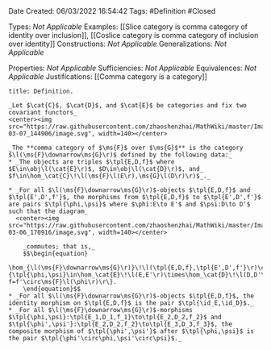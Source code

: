 <br />
<br />

Date Created: 06/03/2022 16:54:42
Tags: #Definition #Closed 

Types: _Not Applicable_
Examples: [[Slice category is comma category of identity over inclusion]], [[Coslice category is comma category of inclusion over identity]]
Constructions: _Not Applicable_
Generalizations: _Not Applicable_

Properties: _Not Applicable_
Sufficiencies: _Not Applicable_
Equivalences: _Not Applicable_
Justifications: [[Comma category is a category]]

``` ad-Definition
title: Definition.

_Let $\cat{C}$, $\cat{D}$, and $\cat{E}$ be categories and fix two covariant functors_
<center><img src="https://raw.githubusercontent.com/zhaoshenzhai/MathWiki/master/Images/2022-03-07_144906/image.svg", width=140></center>

_The **comma category of $\ms{F}$ over $\ms{G}$** is the category $\l(\ms{F}\downarrow\ms{G}\r)$ defined by the following data:_
* _The objects are triples $\tpl{E,D,f}$ where $E\in\obj\l(\cat{E}\r)$, $D\in\obj\l(\cat{D}\r)$, and_ $f\in\hom_\cat{C}\!\l(\ms{F}\l(E\r),\ms{G}\l(D\r)\r)$_._

* _For all $\l(\ms{F}\downarrow\ms{G}\r)$-objects $\tpl{E,D,f}$ and $\tpl{E',D',f'}$, the morphisms from $\tpl{E,D,f}$ to $\tpl{E',D',f'}$ are pairs $\tpl{\phi,\psi}$ where $\phi:E\to E'$ and $\psi:D\to D'$ such that the diagram_
  <center><img src="https://raw.githubusercontent.com/zhaoshenzhai/MathWiki/master/Images/2022-03-06_170916/image.svg", width=140></center>

    _commutes; that is,_
    $$\begin{equation}
        \hom_{\l(\ms{F}\downarrow\ms{G}\r)}\!\l(\tpl{E,D,f},\tpl{E',D',f'}\r)\coloneqq\l\{\tpl{\phi,\psi}\in\hom_\cat{E}\!\l(E,E'\r)\times\hom_\cat{D}\!\l(D,D'\r)\mid\ms{G}\l(\psi\r)\circ f=f'\circ\ms{F}\l(\phi\r)\r\}.
    \end{equation}$$
* _For all $\l(\ms{F}\downarrow\ms{G}\r)$-objects $\tpl{E,D,f}$, the identity morphism on $\tpl{E,D,f}$ is the pair $\tpl{\id_E,\id_D}$._
* _For all $\l(\ms{F}\downarrow\ms{G}\r)$-morphisms $\tpl{\phi,\psi}:\tpl{E_1,D_1,f_1}\to\tpl{E_2,D_2,f_2}$ and $\tpl{\phi',\psi'}:\tpl{E_2,D_2,f_2}\to\tpl{E_3,D_3,f_3}$, the composite morphism of $\tpl{\phi',\psi'}$ after $\tpl{\phi,\psi}$ is the pair $\tpl{\phi'\circ\phi,\psi'\circ\psi}$._

```
